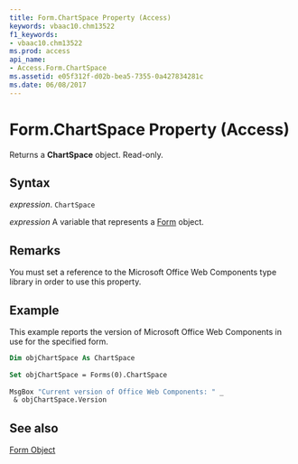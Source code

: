 ```yaml
---
title: Form.ChartSpace Property (Access)
keywords: vbaac10.chm13522
f1_keywords:
- vbaac10.chm13522
ms.prod: access
api_name:
- Access.Form.ChartSpace
ms.assetid: e05f312f-d02b-bea5-7355-0a427834281c
ms.date: 06/08/2017
---
```



# Form.ChartSpace Property (Access)

Returns a  **ChartSpace** object. Read-only.


## Syntax

 _expression_. `ChartSpace`

 _expression_ A variable that represents a [Form](Access.Form.md) object.


## Remarks

You must set a reference to the Microsoft Office Web Components type library in order to use this property.


## Example

This example reports the version of Microsoft Office Web Components in use for the specified form.


```vb
Dim objChartSpace As ChartSpace 
 
Set objChartSpace = Forms(0).ChartSpace 
 
MsgBox "Current version of Office Web Components: " _ 
 & objChartSpace.Version 

```


## See also


[Form Object](Access.Form.md)

